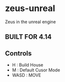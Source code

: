 # zeus-unreal
Zeus in the unreal engine

## BUILT FOR 4.14

## Controls

* H : Build House
* M : Default Cusor Mode
* WASD : MOVE
